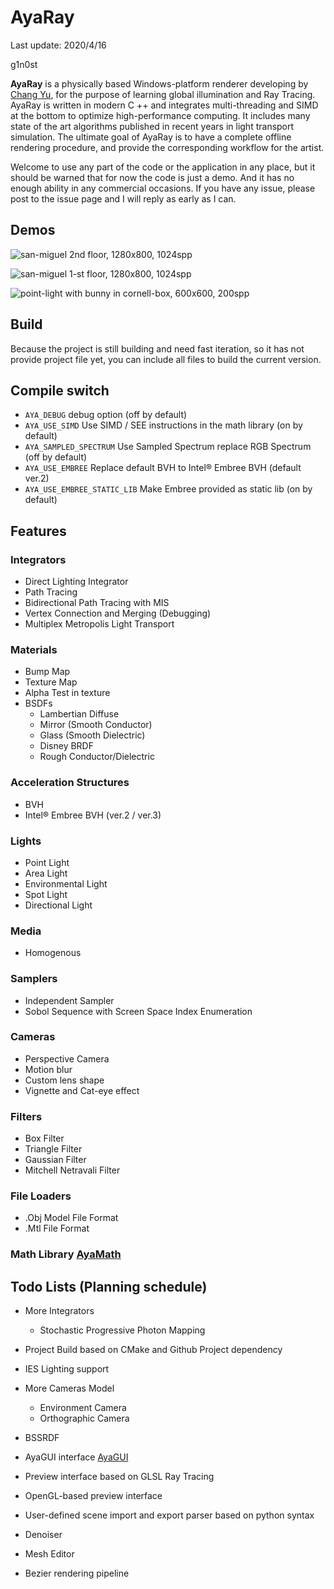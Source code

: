 # AyaRay
Last update: 2020/4/16

g1n0st

**AyaRay** is a physically based Windows-platform renderer  developing by [Chang Yu]( https://github.com/g1n0st ),  for the purpose of learning global illumination and Ray Tracing. AyaRay is written in modern C ++ and integrates multi-threading and SIMD at the bottom to optimize high-performance computing. It includes many state of the art algorithms published in recent years in light transport simulation. The ultimate goal of AyaRay is to have a complete offline rendering procedure,  and provide the corresponding workflow for the artist.

Welcome to use any part of the code or the application in any place, but it should be warned that for now the code is just a demo. And it has no enough ability in any commercial occasions. If you have any issue, please post to the issue page and I will reply as early as I can.

## Demos

![san-miguel 2nd floor, 1280x800, 1024spp](https://img-blog.csdnimg.cn/20200411110204730.bmp)

![san-miguel 1-st floor, 1280x800, 1024spp](https://img-blog.csdnimg.cn/20200411110241784.bmp)

![point-light with bunny in cornell-box, 600x600, 200spp](https://img-blog.csdnimg.cn/20200411110446841.bmp)

## Build

Because the project is still building and need fast iteration, so it has not provide project file yet, you can include all files to build the current version.

## Compile switch

+ `AYA_DEBUG` debug option (off by default)
+ `AYA_USE_SIMD` Use SIMD / SEE instructions in the math library (on by default)
+ `AYA_SAMPLED_SPECTRUM`  Use Sampled Spectrum replace RGB Spectrum (off by default)
+ `AYA_USE_EMBREE` Replace default BVH to  Intel®  Embree BVH (default ver.2)
+ `AYA_USE_EMBREE_STATIC_LIB` Make Embree  provided as static lib (on by default)

## Features

### Integrators
+ Direct Lighting Integrator
+ Path Tracing
+ Bidirectional Path Tracing with MIS
+ Vertex Connection and Merging (Debugging)
+ Multiplex Metropolis Light Transport

### Materials
+ Bump Map
+ Texture Map
+ Alpha Test in texture
+ BSDFs
	+ Lambertian Diffuse
	+ Mirror (Smooth Conductor)
	+ Glass (Smooth Dielectric)
	+ Disney BRDF
	+ Rough Conductor/Dielectric


### Acceleration Structures
+ BVH
+ Intel®  Embree BVH (ver.2 / ver.3)


### Lights
+ Point Light
+ Area Light
+ Environmental Light
+ Spot Light
+ Directional Light

### Media
+ Homogenous

### Samplers
+ Independent Sampler
+ Sobol Sequence with Screen Space Index Enumeration

### Cameras
+ Perspective Camera
+ Motion blur
+ Custom lens shape
+ Vignette and Cat-eye effect

### Filters
+ Box Filter
+ Triangle Filter
+ Gaussian Filter
+ Mitchell Netravali Filter

### File Loaders
+ .Obj Model File Format
+ .Mtl File Format

### Math Library [AyaMath](https://github.com/g1n0st/AyaMath)

## Todo Lists (Planning schedule)

+ More Integrators
    + Stochastic Progressive Photon Mapping
	
+ Project Build based on CMake and Github Project dependency
+ IES Lighting support
+ More Cameras Model
	+ Environment Camera
	+ Orthographic Camera
+ BSSRDF
+ AyaGUI interface [AyaGUI](https://github.com/g1n0st/ayagui)
+ Preview interface based on GLSL Ray Tracing
+ OpenGL-based preview interface

+ User-defined scene import and export parser based on python syntax

+ Denoiser

+ Mesh Editor
+ Bezier rendering pipeline